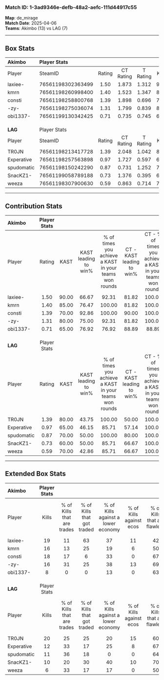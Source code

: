### Match ID: 1-3ad9346e-defb-48a2-aefc-111d44917c55  
**Map**: de_mirage  
**Match Date**: 2025-04-06  
**Teams**: Akimbo (13) vs LAG (7)  

---  

## Box Stats  

| **Akimbo** | Player Stats      |        |           |          |       |       |       |         |        |      |     |
| :- | :- | :-: | :-: | :-: | :-: | :-: | :-: | :-: | :-: | :-: | :-: |
| Player     | SteamID           | Rating | CT Rating | T Rating | KAST  |  ADR  | Kills | Assists | Deaths | K/D  | HS% |
| laxiee-    | 76561198302363499 |  1.50  |   1.873   |  1.312   | 90.00 | 116.1 |  19   |    4    |   16   | 1.19 | 47  |
| kmrn       | 76561198260998400 |  1.40  |   1.523   |  1.347   | 85.00 | 74.7  |  16   |    0    |   8    | 2.00 | 56  |
| consti     | 76561198258800768 |  1.39  |   1.898   |  0.696   | 70.00 | 81.7  |  18   |    3    |   9    | 2.00 | 27  |
| -zy-       | 76561198275036074 |  1.31  |   1.799   |  0.839   | 80.00 | 88.2  |  16   |    7    |   13   | 1.23 | 50  |
| obi1337-   | 76561199130342425 |  0.71  |   0.735   |  0.745   | 65.00 | 49.0  |   8   |    4    |   13   | 0.62 | 50  |
|            |                   |        |           |          |       |       |       |         |        |      |     |
|            |                   |        |           |          |       |       |       |         |        |      |     |
|            |                   |        |           |          |       |       |       |         |        |      |     |
| **LAG**    | Player Stats      |        |           |          |       |       |       |         |        |      |     |
| Player     | SteamID           | Rating | CT Rating | T Rating | KAST  |  ADR  | Kills | Assists | Deaths | K/D  | HS% |
| TR0JN      | 76561198213417728 |  1.39  |   2.048   |  1.042   | 80.00 | 93.0  |  20   |    2    |   16   | 1.25 | 50  |
| Experative | 76561198257563898 |  0.97  |   1.727   |  0.597   | 65.00 | 85.3  |  12   |    3    |   14   | 0.86 | 33  |
| spudomatic | 76561198150242290 |  0.87  |   0.731   |  1.252   | 70.00 | 53.7  |  11   |    4    |   14   | 0.79 | 45  |
| SnacKZ1-   | 76561199058789188 |  0.73  |   1.376   |  0.395   | 60.00 | 57.7  |  10   |    3    |   15   | 0.67 | 40  |
| weeza      | 76561198307900630 |  0.59  |   0.863   |  0.714   | 70.00 | 59.5  |   6   |    9    |   18   | 0.33 | 50  |
---  

## Contribution Stats  

| **Akimbo** | Player Stats |       |                      |                                                        |                           |                                                             |                          |                                                            |
| :- | :-: | :-: | :-: | :-: | :-: | :-: | :-: | :-: |
| Player     |    Rating    | KAST  | KAST leading to win% | % of times you achieve a KAST in your teams won rounds | CT - KAST leading to win% | CT - % of times you achieve a KAST in your teams won rounds | T - KAST leading to win% | T - % of times you achieve a KAST in your teams won rounds |
| laxiee-    |     1.50     | 90.00 |        66.67         |                         92.31                          |           81.82           |                           100.00                            |          42.86           |                           75.00                            |
| kmrn       |     1.40     | 85.00 |        76.47         |                         100.00                         |           81.82           |                           100.00                            |          66.67           |                           100.00                           |
| consti     |     1.39     | 70.00 |        92.86         |                         100.00                         |           90.00           |                           100.00                            |          100.00          |                           100.00                           |
| -zy-       |     1.31     | 80.00 |        75.00         |                         92.31                          |           81.82           |                           100.00                            |          60.00           |                           75.00                            |
| obi1337-   |     0.71     | 65.00 |        76.92         |                         76.92                          |           88.89           |                            88.89                            |          50.00           |                           50.00                            |
|            |              |       |                      |                                                        |                           |                                                             |                          |                                                            |
|            |              |       |                      |                                                        |                           |                                                             |                          |                                                            |
|            |              |       |                      |                                                        |                           |                                                             |                          |                                                            |
| **LAG**    | Player Stats |       |                      |                                                        |                           |                                                             |                          |                                                            |
| Player     |    Rating    | KAST  | KAST leading to win% | % of times you achieve a KAST in your teams won rounds | CT - KAST leading to win% | CT - % of times you achieve a KAST in your teams won rounds | T - KAST leading to win% | T - % of times you achieve a KAST in your teams won rounds |
| TR0JN      |     1.39     | 80.00 |        43.75         |                         100.00                         |           50.00           |                           100.00                            |          37.50           |                           100.00                           |
| Experative |     0.97     | 65.00 |        46.15         |                         85.71                          |           57.14           |                           100.00                            |          33.33           |                           66.67                            |
| spudomatic |     0.87     | 70.00 |        50.00         |                         100.00                         |           80.00           |                           100.00                            |          33.33           |                           100.00                           |
| SnacKZ1-   |     0.73     | 60.00 |        50.00         |                         85.71                          |           66.67           |                           100.00                            |          33.33           |                           66.67                            |
| weeza      |     0.59     | 70.00 |        42.86         |                         85.71                          |           66.67           |                           100.00                            |          25.00           |                           66.67                            |
---  

## Extended Box Stats  

| **Akimbo** | Player Stats |                            |                            |                                    |                         |                              |                                 |        |                             |                                     |                          |                               |                            |
| :- | :-: | :-: | :-: | :-: | :-: | :-: | :-: | :-: | :-: | :-: | :-: | :-: | :-: |
| Player     |    Kills     | % of Kills that are trades | % of Kills that got traded | % of Kills against a lower economy | % of Kills against ecos | % of Kills that are flawless | % of Kills that are close duels | Deaths | % of Deaths that get traded | % of Deaths against a lower economy | % of Deaths against ecos | % of Deaths that are flawless | % of Deaths that are close |
| laxiee-    |      19      |             11             |             63             |                 37                 |           11            |              42              |                0                |   16   |             31              |                 25                  |            6             |              50               |             13             |
| kmrn       |      16      |             13             |             25             |                 19                 |            6            |              50              |                6                |   8    |             25              |                 13                  |            0             |              63               |             0              |
| consti     |      18      |             17             |             6              |                 33                 |            0            |              67              |                6                |   9    |             11              |                 33                  |            11            |              67               |             0              |
| -zy-       |      16      |             31             |             25             |                 38                 |           13            |              69              |               13                |   13   |             31              |                 23                  |            8             |              62               |             15             |
| obi1337-   |      8       |             0              |             0              |                 13                 |            0            |              63              |                0                |   13   |              8              |                 23                  |            0             |              77               |             0              |
|            |              |                            |                            |                                    |                         |                              |                                 |        |                             |                                     |                          |                               |                            |
|            |              |                            |                            |                                    |                         |                              |                                 |        |                             |                                     |                          |                               |                            |
|            |              |                            |                            |                                    |                         |                              |                                 |        |                             |                                     |                          |                               |                            |
| **LAG**    | Player Stats |                            |                            |                                    |                         |                              |                                 |        |                             |                                     |                          |                               |                            |
| Player     |    Kills     | % of Kills that are trades | % of Kills that got traded | % of Kills against a lower economy | % of Kills against ecos | % of Kills that are flawless | % of Kills that are close duels | Deaths | % of Deaths that get traded | % of Deaths against a lower economy | % of Deaths against ecos | % of Deaths that are flawless | % of Deaths that are close |
| TR0JN      |      20      |             25             |             25             |                 20                 |           15            |              60              |                5                |   16   |             13              |                  6                  |            0             |              75               |             0              |
| Experative |      12      |             33             |             17             |                 25                 |            8            |              67              |                0                |   14   |             21              |                  0                  |            0             |              36               |             29             |
| spudomatic |      11      |             36             |             18             |                 0                  |            0            |              64              |                9                |   14   |             43              |                  7                  |            0             |              64               |             0              |
| SnacKZ1-   |      10      |             20             |             30             |                 40                 |           10            |              70              |               10                |   15   |             20              |                  7                  |            0             |              73               |             0              |
| weeza      |      6       |             33             |             17             |                 17                 |            0            |              50              |               17                |   18   |             39              |                 11                  |            6             |              44               |             0              |
